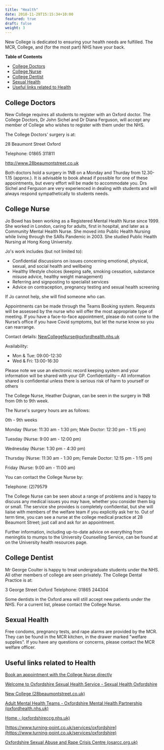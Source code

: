 ```yaml
---
title: "Health"
date: 2018-11-28T15:15:34+10:00
featured: true
draft: false
weight: 3
---
```


New College is dedicated to ensuring your health needs are fulfilled. The MCR, College, and (for the most part) NHS have your back.

**Table of Contents**
- [College Doctors](#college-doctors)
- [College Nurse](#college-nurse)
- [College Dentist](#college-dentist)
- [Sexual Health](#sexual-health)
- [Useful links related to Health](#useful-links-related-to-health)


## College Doctors

New College requires all students to register with an Oxford doctor. The College Doctors, Dr John Sichel and Dr Diana Ferguson, will accept any member of College who wishes to register with them under the NHS.

The College Doctors' surgery is at:

28 Beaumont Street Oxford

Telephone: 01865 311811

http://www.28beaumontstreet.co.uk

Both doctors hold a surgery in 1NB on a Monday and Thurday from 12.30-1.15 (approx.). It is advisable to book ahead if possible for one of these appointments, but every effort will be made to accommodate you. Drs Sichel and Ferguson are very experienced in dealing with students and will always respond sympathetically to students needs. 
 

## College Nurse

Jo Bowd has been working as a Registered Mental Health Nurse since 1999.  She worked in London, caring for adults, first in hospital, and later as a Community Mental Health Nurse.  She moved into Public Health Nursing while living through the SARs Pandemic in 2003.  She studied Public Health Nursing at Hong Kong University.

Jo's work includes (but not limited to): 

<ul>
  <li>Confidential discussions on issues concerning emotional, physical, sexual, and social health and wellbeing</li>
  <li>Healthy lifestyle choices (keeping safe, smoking cessation, substance misuse advice, healthy weight management)</li>
  <li>Referring and signposting to specialist services</li>
  <li>Advice on contraception, pregnancy testing and sexual health screening</li>
</ul>  

If Jo cannot help, she will find someone who can.

Appointments can be made through the Teams Booking system. Requests will be assessed by the nurse who will offer the most appropriate type of meeting.
If you have a face-to-face appointment, please do not come to the Nurse’s office if you have Covid symptoms, but let the nurse know so you can rearrange.

Contact details: NewCollegeNurse@oxfordhealth.nhs.uk

Availability:

<ul>
  <li>Mon & Tue: 09:00-12:30</li>
  <li>Wed & Fri: 13:00-16:30</li>
</ul> 

Please note we use an electronic record keeping system and your information will be shared with your GP. 
Confidentiality – All information shared is confidential unless there is serious risk of harm to yourself or others



The College Nurse, Heather Duignan, can be seen in the surgery in 1NB from 0th to 9th week.

The Nurse's surgery hours are as follows:


0th - 9th weeks

Monday (Nurse: 11:30 am - 1:30 pm; Male Doctor: 12:30 pm - 1:15 pm)

Tuesday (Nurse: 9:00 am - 12:00 pm)

Wednesday (Nurse: 1:30 pm - 4:30 pm)

Thursday (Nurse: 11:30 am - 1:30 pm; Female Doctor: 12:15 pm - 1:15 pm)

Friday (Nurse: 9:00 am - 11:00 am)

You can contact the College Nurse by:

Telephone: (2)79579


The College Nurse can be seen about a range of problems and is happy to discuss any medical issues you may have, whether you consider them big or small. The service she provides is completely confidential, but she will liaise with members of the welfare team if you explicitly ask her to. Out of term time, you can see a nurse at the college medical practice at 28 Beaumont Street; just call and ask for an appointment.

Further information, including up-to-date advice on everything from meningitis to mumps to the University Counselling Service, can be found at on the University health resources page. 
 

## College Dentist

Mr George Coulter is happy to treat undergraduate students under the NHS. All other members of college are seen privately. The College Dental Practice is at:

3 George Street Oxford Telelphone: 01865 244304

Some dentists in the Oxford area will still accept new patients under the NHS. For a current list, please contact the College Nurse. 
 

## Sexual Health

Free condoms, pregnancy tests, and rape alarms are provided by the MCR. They can be found in the MCR kitchen, in the drawer marked "welfare supplies". If you have any questions or concerns, please contact the MCR welfare officer.

## Useful links related to Health

[Book an appointment with the College Nurse directly](https://outlook.office365.com/owa/calendar/NewCollegeNurseoxfordhealthnhsuk@ohft365.onmicrosoft.com/bookings/)

[Welcome to Oxfordshire Sexual Health Service - Sexual Health Oxfordshire](https://www.sexualhealthoxfordshire.nhs.uk/)

[New College (28beaumontstreet.co.uk)](https://www.28beaumontstreet.co.uk/new-college)

[Adult Mental Health Teams - Oxfordshire Mental Health Partnership (oxfordhealth.nhs.uk)](https://www.oxfordhealth.nhs.uk/omhp/services/amht/)

[Home - (oxfordshireccg.nhs.uk)](https://www.oxfordshireccg.nhs.uk/)

[https://www.turning-point.co.uk/services/oxfordshire](https://www.turning-point.co.uk/services/oxfordshire)

[Oxfordshire Sexual Abuse and Rape Crisis Centre (osarcc.org.uk)](https://www.osarcc.org.uk/)
 

